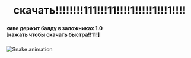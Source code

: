 <h1 align="center">скачать!!!!!!!!111!!!11!!!!1!!!!!1!!!1!!!!</h1>

###

<h4 align="left">киве держит балду в заложниках 1.0 <br>[нажать чтобы скачать быстра!!11!]</h4>

###

<img src="https://raw.githubusercontent.com/kivedershitbalduvzaloshnikahtm/kivedershitbalduvzaloshnikahtm/blob/output/snake.svg" alt="Snake animation" />

###
